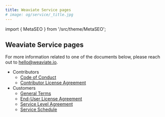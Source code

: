 ```yaml
---
title: Weaviate Service pages
# image: og/service/_title.jpg
---
```

import { MetaSEO } from '/src/theme/MetaSEO';

<MetaSEO img="og/service/_title.jpg" />

## Weaviate Service pages

For more information related to one of the documents below, please reach out to [hello@weaviate.io](mailto:hello@weaviate.io).

* Contributors
  * [Code of Conduct](./code-of-conduct)
  * [Contributor License Agreement](./contributor-license-agreement)
* Customers
  * [General Terms](./general-terms)
  * [End-User License Agreement](./EULA)
  * [Service Level Agreement](./sla)
  * [Service Schedule](./service-schedule)
